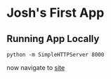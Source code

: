# Josh's First App

## Running App Locally

```(bash)
python -m SimpleHTTPServer 8000
```

now navigate to [site](http://localhost:8000)
